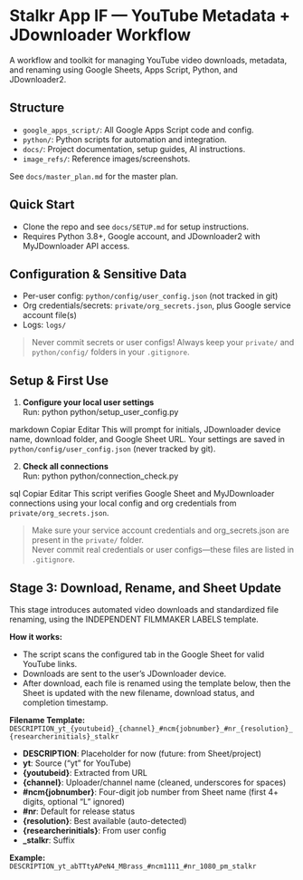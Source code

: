 # Stalkr App IF — YouTube Metadata + JDownloader Workflow

A workflow and toolkit for managing YouTube video downloads, metadata, and renaming using Google Sheets, Apps Script, Python, and JDownloader2.

## Structure

- `google_apps_script/`: All Google Apps Script code and config.
- `python/`: Python scripts for automation and integration.
- `docs/`: Project documentation, setup guides, AI instructions.
- `image_refs/`: Reference images/screenshots.

See `docs/master_plan.md` for the master plan.


## Quick Start

- Clone the repo and see `docs/SETUP.md` for setup instructions.
- Requires Python 3.8+, Google account, and JDownloader2 with MyJDownloader API access.

## Configuration & Sensitive Data

- Per-user config: `python/config/user_config.json` (not tracked in git)
- Org credentials/secrets: `private/org_secrets.json`, plus Google service account file(s)
- Logs: `logs/`

> Never commit secrets or user configs! Always keep your `private/` and `python/config/` folders in your `.gitignore`.


## Setup & First Use

1. **Configure your local user settings**  
   Run:
python python/setup_user_config.py

markdown
Copiar
Editar
This will prompt for initials, JDownloader device name, download folder, and Google Sheet URL. Your settings are saved in `python/config/user_config.json` (never tracked by git).

2. **Check all connections**  
Run:
python python/connection_check.py

sql
Copiar
Editar
This script verifies Google Sheet and MyJDownloader connections using your local config and org credentials from `private/org_secrets.json`.

> Make sure your service account credentials and org_secrets.json are present in the `private/` folder.  
> Never commit real credentials or user configs—these files are listed in `.gitignore`.

## Stage 3: Download, Rename, and Sheet Update

This stage introduces automated video downloads and standardized file renaming, using the INDEPENDENT FILMMAKER LABELS template.

**How it works:**
- The script scans the configured tab in the Google Sheet for valid YouTube links.
- Downloads are sent to the user’s JDownloader device.
- After download, each file is renamed using the template below, then the Sheet is updated with the new filename, download status, and completion timestamp.

**Filename Template:**  
`DESCRIPTION_yt_{youtubeid}_{channel}_#ncm{jobnumber}_#nr_{resolution}_{researcherinitials}_stalkr`

- **DESCRIPTION**: Placeholder for now (future: from Sheet/project)
- **yt**: Source (“yt” for YouTube)
- **{youtubeid}**: Extracted from URL
- **{channel}**: Uploader/channel name (cleaned, underscores for spaces)
- **#ncm{jobnumber}**: Four-digit job number from Sheet name (first 4+ digits, optional “L” ignored)
- **#nr**: Default for release status
- **{resolution}**: Best available (auto-detected)
- **{researcherinitials}**: From user config
- **_stalkr**: Suffix

**Example:**  
`DESCRIPTION_yt_abTTtyAPeN4_MBrass_#ncm1111_#nr_1080_pm_stalkr`
